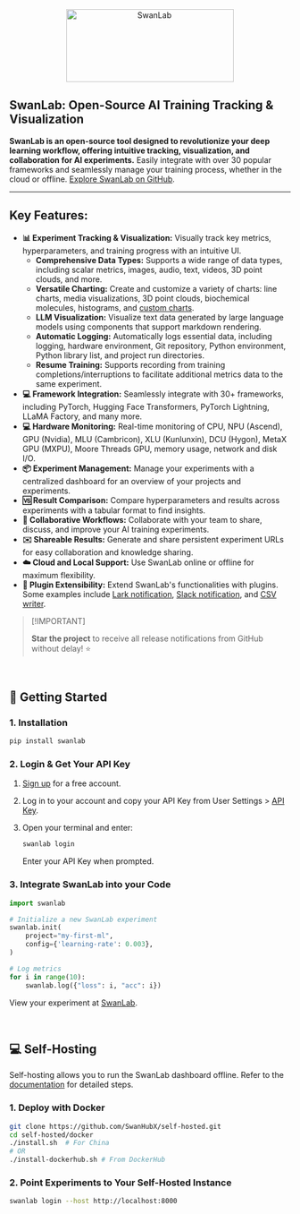<div align="center">

<picture>
  <source media="(prefers-color-scheme: dark)" srcset="readme_files/swanlab-logo-type2-dark.svg">
  <source media="(prefers-color-scheme: light)" srcset="readme_files/swanlab-logo-type2-light.svg">
  <img alt="SwanLab" src="readme_files/swanlab-logo-type2-light.svg" width="300" height="130">
</picture>

</div>

## SwanLab: Open-Source AI Training Tracking & Visualization

**SwanLab is an open-source tool designed to revolutionize your deep learning workflow, offering intuitive tracking, visualization, and collaboration for AI experiments.** Easily integrate with over 30 popular frameworks and seamlessly manage your training process, whether in the cloud or offline.  [Explore SwanLab on GitHub](https://github.com/SwanHubX/SwanLab).

---

## Key Features:

*   **📊  Experiment Tracking & Visualization:**  Visually track key metrics, hyperparameters, and training progress with an intuitive UI.
    *   **Comprehensive Data Types:** Supports a wide range of data types, including scalar metrics, images, audio, text, videos, 3D point clouds, and more.
    *   **Versatile Charting:** Create and customize a variety of charts: line charts, media visualizations, 3D point clouds, biochemical molecules, histograms, and [custom charts](https://docs.swanlab.cn/guide_cloud/experiment_track/log-custom-chart.html).
    *   **LLM Visualization:** Visualize text data generated by large language models using components that support markdown rendering.
    *   **Automatic Logging:** Automatically logs essential data, including logging, hardware environment, Git repository, Python environment, Python library list, and project run directories.
    *   **Resume Training:** Supports recording from training completions/interruptions to facilitate additional metrics data to the same experiment.
*   **💻 Framework Integration:** Seamlessly integrate with 30+ frameworks, including PyTorch, Hugging Face Transformers, PyTorch Lightning, LLaMA Factory, and many more.
*   **💻 Hardware Monitoring:** Real-time monitoring of CPU, NPU (Ascend), GPU (Nvidia), MLU (Cambricon), XLU (Kunlunxin), DCU (Hygon), MetaX GPU (MXPU), Moore Threads GPU, memory usage, network and disk I/O.
*   **📦 Experiment Management:** Manage your experiments with a centralized dashboard for an overview of your projects and experiments.
*   **🆚 Result Comparison:** Compare hyperparameters and results across experiments with a tabular format to find insights.
*   **👥 Collaborative Workflows:** Collaborate with your team to share, discuss, and improve your AI training experiments.
*   **✉️ Shareable Results:** Generate and share persistent experiment URLs for easy collaboration and knowledge sharing.
*   **☁️ Cloud and Local Support:** Use SwanLab online or offline for maximum flexibility.
*   **🔌 Plugin Extensibility:** Extend SwanLab's functionalities with plugins. Some examples include [Lark notification](https://docs.swanlab.cn/plugin/notification-lark.html), [Slack notification](https://docs.swanlab.cn/plugin/notification-slack.html), and [CSV writer](https://docs.swanlab.cn/plugin/writer-csv.html).

> \[!IMPORTANT]
>
> **Star the project** to receive all release notifications from GitHub without delay! ⭐️

<br>

## 🚀 Getting Started

### 1. Installation

```bash
pip install swanlab
```

### 2. Login & Get Your API Key

1.  [Sign up](https://swanlab.cn) for a free account.
2.  Log in to your account and copy your API Key from User Settings > [API Key](https://swanlab.cn/settings).
3.  Open your terminal and enter:

    ```bash
    swanlab login
    ```

    Enter your API Key when prompted.

### 3. Integrate SwanLab into your Code

```python
import swanlab

# Initialize a new SwanLab experiment
swanlab.init(
    project="my-first-ml",
    config={'learning-rate': 0.003},
)

# Log metrics
for i in range(10):
    swanlab.log({"loss": i, "acc": i})
```

View your experiment at [SwanLab](https://swanlab.cn).

<br>

## 💻 Self-Hosting

Self-hosting allows you to run the SwanLab dashboard offline.  Refer to the [documentation](https://docs.swanlab.cn/guide_cloud/self_host/docker-deploy.html) for detailed steps.

### 1. Deploy with Docker

```bash
git clone https://github.com/SwanHubX/self-hosted.git
cd self-hosted/docker
./install.sh  # For China
# OR
./install-dockerhub.sh # From DockerHub
```

### 2. Point Experiments to Your Self-Hosted Instance

```bash
swanlab login --host http://localhost:8000
```